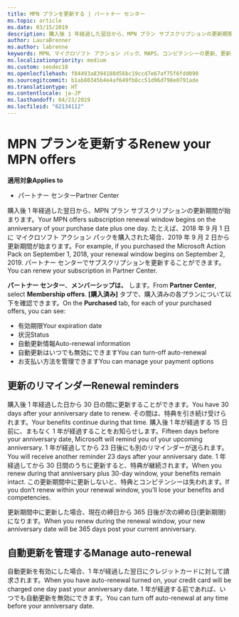 ```yaml
---
title: MPN プランを更新する | パートナー センター
ms.topic: article
ms.date: 03/15/2019
description: 購入後 1 年経過した翌日から、MPN プラン サブスクリプションの更新期間が始まります。
author: LauraBrenner
ms.author: labrenne
keywords: MPN、マイクロソフト アクション パック、MAPS、コンピテンシーの更新、更新日
ms.localizationpriority: medium
ms.custom: seodec18
ms.openlocfilehash: f84493a8394188d56bc19ccd7e67af75f6fdd090
ms.sourcegitcommit: b1ab80345b4e4af649fb8cc51d96d798e0791ade
ms.translationtype: HT
ms.contentlocale: ja-JP
ms.lasthandoff: 04/23/2019
ms.locfileid: "62134112"
---
```

# <a name="renew-your-mpn-offers"></a><span data-ttu-id="0e746-104">MPN プランを更新する</span><span class="sxs-lookup"><span data-stu-id="0e746-104">Renew your MPN offers</span></span>

<span data-ttu-id="0e746-105">**適用対象**</span><span class="sxs-lookup"><span data-stu-id="0e746-105">**Applies to**</span></span>

- <span data-ttu-id="0e746-106">パートナー センター</span><span class="sxs-lookup"><span data-stu-id="0e746-106">Partner Center</span></span>

<span data-ttu-id="0e746-107">購入後 1 年経過した翌日から、MPN プラン サブスクリプションの更新期間が始まります。</span><span class="sxs-lookup"><span data-stu-id="0e746-107">Your MPN offers subscription renewal window begins on the anniversary of your purchase date plus one day.</span></span> <span data-ttu-id="0e746-108">たとえば、2018 年 9 月 1 日に マイクロソフト アクション パックを購入された場合、2019 年 9 月 2 日から更新期間が始まります。</span><span class="sxs-lookup"><span data-stu-id="0e746-108">For example, if you purchased the Microsoft Action Pack on September 1, 2018, your renewal window begins on September 2, 2019.</span></span> <span data-ttu-id="0e746-109">パートナー センターでサブスクリプションを更新することができます。</span><span class="sxs-lookup"><span data-stu-id="0e746-109">You can renew your subscription in Partner Center.</span></span>

<span data-ttu-id="0e746-110">**パートナー センター**、**メンバーシップは、** します。</span><span class="sxs-lookup"><span data-stu-id="0e746-110">From **Partner Center**, select **Membership offers**.</span></span>
<span data-ttu-id="0e746-111">**[購入済み]** タブで、購入済みの各プランについて以下を確認できます。</span><span class="sxs-lookup"><span data-stu-id="0e746-111">On the **Purchased** tab, for each of your purchased offers, you can see:</span></span>

- <span data-ttu-id="0e746-112">有効期限</span><span class="sxs-lookup"><span data-stu-id="0e746-112">Your expiration date</span></span>
- <span data-ttu-id="0e746-113">状況</span><span class="sxs-lookup"><span data-stu-id="0e746-113">Status</span></span>
- <span data-ttu-id="0e746-114">自動更新情報</span><span class="sxs-lookup"><span data-stu-id="0e746-114">Auto-renewal information</span></span>
- <span data-ttu-id="0e746-115">自動更新はいつでも無効にできます</span><span class="sxs-lookup"><span data-stu-id="0e746-115">You can turn-off auto-renewal</span></span>
- <span data-ttu-id="0e746-116">お支払い方法を管理できます</span><span class="sxs-lookup"><span data-stu-id="0e746-116">You can manage your payment options</span></span>

## <a name="renewal-reminders"></a><span data-ttu-id="0e746-117">更新のリマインダー</span><span class="sxs-lookup"><span data-stu-id="0e746-117">Renewal reminders</span></span>

<span data-ttu-id="0e746-118">購入後 1 年経過した日から 30 日の間に更新することができます。</span><span class="sxs-lookup"><span data-stu-id="0e746-118">You have 30 days after your anniversary date to renew.</span></span> <span data-ttu-id="0e746-119">その間は、特典を引き続け受けられます。</span><span class="sxs-lookup"><span data-stu-id="0e746-119">Your benefits continue during that time.</span></span> <span data-ttu-id="0e746-120">購入後 1 年が経過する 15 日前に、まもなく 1 年が経過することをお知らせします。</span><span class="sxs-lookup"><span data-stu-id="0e746-120">Fifteen days before your anniversary date, Microsoft will remind you of your upcoming anniversary.</span></span> <span data-ttu-id="0e746-121">1 年が経過してから 23 日後にも別のリマインダーが送られます。</span><span class="sxs-lookup"><span data-stu-id="0e746-121">You will receive another reminder 23 days after your anniversary date.</span></span> <span data-ttu-id="0e746-122">1 年経過してから 30 日間のうちに更新すると、特典が継続されます。</span><span class="sxs-lookup"><span data-stu-id="0e746-122">When you renew during that anniversary plus 30-day window, your benefits remain intact.</span></span> <span data-ttu-id="0e746-123">この更新期間中に更新しないと、特典とコンピテンシーは失われます。</span><span class="sxs-lookup"><span data-stu-id="0e746-123">If you don’t renew within your renewal window, you’ll lose your benefits and competencies.</span></span>

<span data-ttu-id="0e746-124">更新期間中に更新した場合、現在の締日から 365 日後が次の締め日(更新期限) になります。</span><span class="sxs-lookup"><span data-stu-id="0e746-124">When you renew during the renewal window, your new anniversary date will be 365 days post your current anniversary.</span></span>

## <a name="manage-auto-renewal"></a><span data-ttu-id="0e746-125">自動更新を管理する</span><span class="sxs-lookup"><span data-stu-id="0e746-125">Manage auto-renewal</span></span>

<span data-ttu-id="0e746-126">自動更新を有効にした場合、1 年が経過した翌日にクレジットカードに対して請求されます。</span><span class="sxs-lookup"><span data-stu-id="0e746-126">When you have auto-renewal turned on, your credit card will be charged one day past your anniversary date.</span></span> <span data-ttu-id="0e746-127">1 年が経過する前であれば、いつでも自動更新を無効にできます。</span><span class="sxs-lookup"><span data-stu-id="0e746-127">You can turn off auto-renewal at any time before your anniversary date.</span></span>